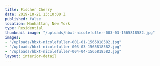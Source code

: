 ```yaml
---
title: Fischer Cherry
date: 2019-10-21 13:10:00 Z
published: false
location: Manhattan, New York
type: Residential
thumbnail image: "/uploads/hbxt-nicolefuller-003-03-1565818582.jpg"
images:
- "/uploads/hbxt-nicolefuller-001-01-1565818582.jpg"
- "/uploads/hbxt-nicolefuller-003-03-1565818582.jpg"
- "/uploads/hbxt-nicolefuller-004-04-1565818582.jpg"
layout: interior-detail
---
```


